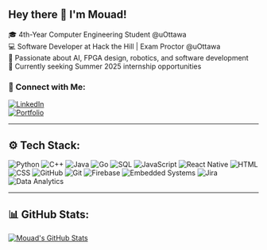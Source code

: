 ## Hey there 👋 I'm Mouad!

🎓 4th-Year Computer Engineering Student @uOttawa  
💻 Software Developer at Hack the Hill | Exam Proctor @uOttawa  
🚀 Passionate about AI, FPGA design, robotics, and software development  
🌱 Currently seeking Summer 2025 internship opportunities  

### 🔗 Connect with Me:
[![LinkedIn](https://img.shields.io/badge/LinkedIn-Connect-blue?style=for-the-badge&logo=linkedin)](https://www.linkedin.com/in/mouadbenlahbib/)  
[![Portfolio](https://img.shields.io/badge/Portfolio-Visit-green?style=for-the-badge&logo=web)](https://mouadbenlahbib.tech/)  

---

## ⚙️ Tech Stack:
![Python](https://img.shields.io/badge/Python-3670A0?style=for-the-badge&logo=python&logoColor=yellow)
![C++](https://img.shields.io/badge/C++-00599C?style=for-the-badge&logo=c%2B%2B&logoColor=white)
![Java](https://img.shields.io/badge/Java-ED8B00?style=for-the-badge&logo=openjdk&logoColor=white)
![Go](https://img.shields.io/badge/Go-00ADD8?style=for-the-badge&logo=go&logoColor=white)
![SQL](https://img.shields.io/badge/SQL-4479A1?style=for-the-badge&logo=postgresql&logoColor=white)
![JavaScript](https://img.shields.io/badge/JavaScript-F7DF1E?style=for-the-badge&logo=javascript&logoColor=black)
![React Native](https://img.shields.io/badge/React%20Native-20232A?style=for-the-badge&logo=react&logoColor=61DAFB)
![HTML](https://img.shields.io/badge/HTML5-E34F26?style=for-the-badge&logo=html5&logoColor=white)
![CSS](https://img.shields.io/badge/CSS3-1572B6?style=for-the-badge&logo=css3&logoColor=white)
![GitHub](https://img.shields.io/badge/GitHub-181717?style=for-the-badge&logo=github&logoColor=white)
![Git](https://img.shields.io/badge/Git-F05032?style=for-the-badge&logo=git&logoColor=white)
![Firebase](https://img.shields.io/badge/Firebase-FFCA28?style=for-the-badge&logo=firebase&logoColor=black)
![Embedded Systems](https://img.shields.io/badge/Embedded%20Systems-0055A4?style=for-the-badge&logo=raspberrypi&logoColor=white)
![Jira](https://img.shields.io/badge/Jira-0052CC?style=for-the-badge&logo=jira&logoColor=white)
![Data Analytics](https://img.shields.io/badge/Data%20Analytics-4CAF50?style=for-the-badge&logo=googleanalytics&logoColor=white)

---

## 📊 GitHub Stats:
[![Mouad's GitHub Stats](https://github-readme-stats.vercel.app/api?username=PopoLeKok0&count_private=true&show_icons=true&theme=radical&hide_rank=true)](https://github.com/anuraghazra/github-readme-stats)

